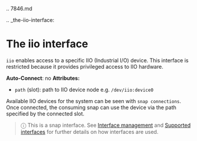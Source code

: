 .. 7846.md

.. _the-iio-interface:

# The iio interface

`iio` enables access to a specific IIO (Industrial I/O) device. This interface is restricted because it provides privileged access to IIO hardware.

**Auto-Connect**: no
**Attributes:**
  * `path` (slot): path to IIO device node e.g. `/dev/iio:device0`

Available IIO devices for the system can be seen with `snap connections`. Once connected, the consuming snap can use the device via the path specified by the connected slot.

> ⓘ  This is a snap interface. See [Interface management](interface-management.md) and [Supported interfaces](supported-interfaces.md) for further details on how interfaces are used.